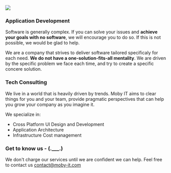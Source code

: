 ![](https://komarev.com/ghpvc/?username=moby-it)

### Application Development

Software is generally complex. If you can solve your issues and **achieve your goals with no software**, we will encourage you to do so. If this is not possible, we would be glad to help. 

We are a company that strives to deliver software tailored specificaly for each need. **We do not have a one-solution-fits-all mentality**. We are driven by the specific problem we face each time, and try to create a specific concere solution. 

### Tech Consulting

We live in a world that is heavily driven by trends. Moby IT aims to clear things for you and your team, provide pragmatic perspectives that can help you grow your company as you imagine it. 


We specialize in:

- Cross Platform UI Design and Development
- Application Architecture 
- Infrastructure Cost management

### Get to know us - (.___.)

We don't charge our services until we are confident we can help. Feel free to contact us contact@moby-it.com
